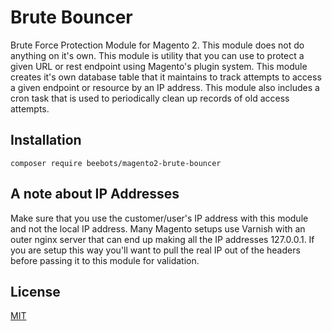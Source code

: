 # Brute Bouncer
Brute Force Protection Module for Magento 2. 
This module does not do anything on it's own. This module is utility that you can use to protect 
a given URL or rest endpoint using Magento's plugin system.
This module creates it's own database table that it maintains to track attempts to access a given endpoint or resource by an IP address.
This module also includes a cron task that is used to periodically clean up records of old access attempts. 

## Installation
```
composer require beebots/magento2-brute-bouncer
```

## A note about IP Addresses
Make sure that you use the customer/user's IP address with this module and not the local IP address. Many Magento setups use Varnish with an outer nginx server that can end up making all the IP addresses 127.0.0.1. If you are setup this way you'll want to pull the real IP out of the headers before passing it to this module for validation.
 

## License
[MIT](LICENSE.txt)
